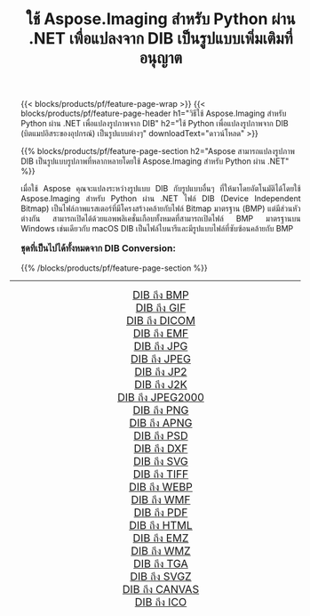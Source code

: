 ﻿---
title: ใช้ Aspose.Imaging สำหรับ Python ผ่าน .NET เพื่อแปลงจาก DIB เป็นรูปแบบเพิ่มเติมที่อนุญาต 
weight: 3920
url: /th/python-net/conversion/from/dib/ 
lang: th
langdirlevel: 2
locales: zh-hans,ja,it,ru,de,es,fr,nl,id,lt,pl,pt,vi,tr,ko,zh-hant,ar,hi,th,sv,cs,uk,he
description: คุณสามารถแปลงจาก DIB(บิตแมปอิสระของอุปกรณ์) เป็นรูปแบบต่างๆ ได้อย่างรวดเร็วโดยใช้ Aspose.Imaging สำหรับ Python ผ่าน .NET
---

{{< blocks/products/pf/feature-page-wrap >}}
{{< blocks/products/pf/feature-page-header h1="วิธีใช้ Aspose.Imaging สำหรับ Python ผ่าน .NET เพื่อแปลงรูปภาพจาก DIB" h2="ใช้ Python เพื่อแปลงรูปภาพจาก DIB (บิตแมปอิสระของอุปกรณ์) เป็นรูปแบบต่างๆ" downloadText="ดาวน์โหลด" >}}


{{% blocks/products/pf/feature-page-section  h2="Aspose สามารถแปลงรูปภาพ DIB เป็นรูปแบบรูปภาพที่หลากหลายโดยใช้ Aspose.Imaging สำหรับ Python ผ่าน .NET" %}}
<p align=justify>เมื่อใช้ Aspose คุณจะแปลงระหว่างรูปแบบ DIB กับรูปแบบอื่นๆ ที่ให้มาโดยอัตโนมัติได้โดยใช้ Aspose.Imaging สำหรับ Python ผ่าน .NET ไฟล์ DIB (Device Independent Bitmap) เป็นไฟล์ภาพแรสเตอร์ที่มีโครงสร้างคล้ายกับไฟล์ Bitmap มาตรฐาน (BMP) แต่มีส่วนหัวต่างกัน สามารถเปิดได้ด้วยแอพพลิเคชั่นเกือบทั้งหมดที่สามารถเปิดไฟล์ BMP มาตรฐานบน Windows เช่นเดียวกับ macOS DIB เป็นไฟล์ไบนารีและมีรูปแบบไฟล์ที่ซับซ้อนคล้ายกับ BMP</p>
<h3 style="margin-top:16px;">
ชุดที่เป็นไปได้ทั้งหมดจาก DIB Conversion:
</h3>
{{% /blocks/products/pf/feature-page-section %}}
<div class="container-fluid productfamilypage bg-gray">
    <div class="convertypes bg-gray agp-content section">
        <div class="container">
		<hr style="margin-left:-20px;"/>
		<div class="row other-converters" style="gap: 10px;font-size: 19px;text-align:center;">
		    <div class='col-md-3 other-converter remove-lp remove-rp'><a href="/imaging/th/python-net/conversion/dib-to-bmp/" style="padding:15px;">DIB ถึง BMP</a></div><div class='col-md-3 other-converter remove-lp remove-rp'><a href="/imaging/th/python-net/conversion/dib-to-gif/" style="padding:15px;">DIB ถึง GIF</a></div><div class='col-md-3 other-converter remove-lp remove-rp'><a href="/imaging/th/python-net/conversion/dib-to-dicom/" style="padding:15px;">DIB ถึง DICOM</a></div><div class='col-md-3 other-converter remove-lp remove-rp'><a href="/imaging/th/python-net/conversion/dib-to-emf/" style="padding:15px;">DIB ถึง EMF</a></div><div class='col-md-3 other-converter remove-lp remove-rp'><a href="/imaging/th/python-net/conversion/dib-to-jpg/" style="padding:15px;">DIB ถึง JPG</a></div><div class='col-md-3 other-converter remove-lp remove-rp'><a href="/imaging/th/python-net/conversion/dib-to-jpeg/" style="padding:15px;">DIB ถึง JPEG</a></div><div class='col-md-3 other-converter remove-lp remove-rp'><a href="/imaging/th/python-net/conversion/dib-to-jp2/" style="padding:15px;">DIB ถึง JP2</a></div><div class='col-md-3 other-converter remove-lp remove-rp'><a href="/imaging/th/python-net/conversion/dib-to-j2k/" style="padding:15px;">DIB ถึง J2K</a></div><div class='col-md-3 other-converter remove-lp remove-rp'><a href="/imaging/th/python-net/conversion/dib-to-jpeg2000/" style="padding:15px;">DIB ถึง JPEG2000</a></div><div class='col-md-3 other-converter remove-lp remove-rp'><a href="/imaging/th/python-net/conversion/dib-to-png/" style="padding:15px;">DIB ถึง PNG</a></div><div class='col-md-3 other-converter remove-lp remove-rp'><a href="/imaging/th/python-net/conversion/dib-to-apng/" style="padding:15px;">DIB ถึง APNG</a></div><div class='col-md-3 other-converter remove-lp remove-rp'><a href="/imaging/th/python-net/conversion/dib-to-psd/" style="padding:15px;">DIB ถึง PSD</a></div><div class='col-md-3 other-converter remove-lp remove-rp'><a href="/imaging/th/python-net/conversion/dib-to-dxf/" style="padding:15px;">DIB ถึง DXF</a></div><div class='col-md-3 other-converter remove-lp remove-rp'><a href="/imaging/th/python-net/conversion/dib-to-svg/" style="padding:15px;">DIB ถึง SVG</a></div><div class='col-md-3 other-converter remove-lp remove-rp'><a href="/imaging/th/python-net/conversion/dib-to-tiff/" style="padding:15px;">DIB ถึง TIFF</a></div><div class='col-md-3 other-converter remove-lp remove-rp'><a href="/imaging/th/python-net/conversion/dib-to-webp/" style="padding:15px;">DIB ถึง WEBP</a></div><div class='col-md-3 other-converter remove-lp remove-rp'><a href="/imaging/th/python-net/conversion/dib-to-wmf/" style="padding:15px;">DIB ถึง WMF</a></div><div class='col-md-3 other-converter remove-lp remove-rp'><a href="/imaging/th/python-net/conversion/dib-to-pdf/" style="padding:15px;">DIB ถึง PDF</a></div><div class='col-md-3 other-converter remove-lp remove-rp'><a href="/imaging/th/python-net/conversion/dib-to-html/" style="padding:15px;">DIB ถึง HTML</a></div><div class='col-md-3 other-converter remove-lp remove-rp'><a href="/imaging/th/python-net/conversion/dib-to-emz/" style="padding:15px;">DIB ถึง EMZ</a></div><div class='col-md-3 other-converter remove-lp remove-rp'><a href="/imaging/th/python-net/conversion/dib-to-wmz/" style="padding:15px;">DIB ถึง WMZ</a></div><div class='col-md-3 other-converter remove-lp remove-rp'><a href="/imaging/th/python-net/conversion/dib-to-tga/" style="padding:15px;">DIB ถึง TGA</a></div><div class='col-md-3 other-converter remove-lp remove-rp'><a href="/imaging/th/python-net/conversion/dib-to-svgz/" style="padding:15px;">DIB ถึง SVGZ</a></div><div class='col-md-3 other-converter remove-lp remove-rp'><a href="/imaging/th/python-net/conversion/dib-to-canvas/" style="padding:15px;">DIB ถึง CANVAS</a></div><div class='col-md-3 other-converter remove-lp remove-rp'><a href="/imaging/th/python-net/conversion/dib-to-ico/" style="padding:15px;">DIB ถึง ICO</a></div>
                </div>
        </div>
    </div>
</div>
<br/>

